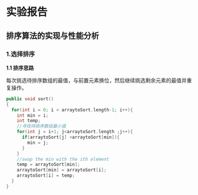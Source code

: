 # 实验报告

## 排序算法的实现与性能分析

### 1.选择排序

**1.1 排序思路**

每次挑选待排序数组的最值，与前置元素换位，然后继续挑选剩余元素的最值并重复操作。

```c++
public void sort()
{ 
  for(int i = 0; i < arraytoSort.length-1; i++){
    int min = i;
    int temp;
    //寻找待排序数组最小值
    for(int j = i+1; j<arraytoSort.length ;j++){
      if(arraytoSort[j] <arraytoSort[min]){
        min = j;
      }
    }
    //swap the min with the ith element
    temp = arraytoSort[min];
    arraytoSort[min] = arraytoSort[i];
    arraytoSort[i] = temp;
  }
}
```